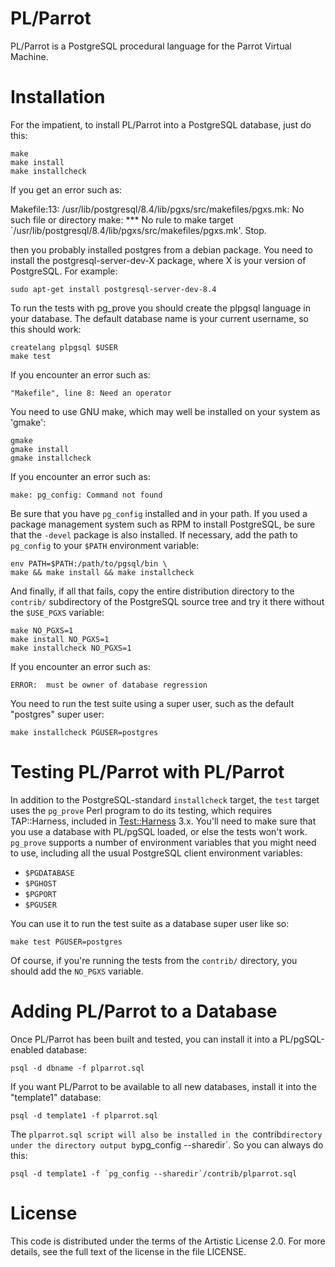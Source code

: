 # PL/Parrot

PL/Parrot is a PostgreSQL procedural language for the Parrot Virtual Machine.


# Installation

For the impatient, to install PL/Parrot into a PostgreSQL database, just do this:

    make
    make install
    make installcheck

If you get an error such as:

Makefile:13: /usr/lib/postgresql/8.4/lib/pgxs/src/makefiles/pgxs.mk: No such file or directory
make: *** No rule to make target `/usr/lib/postgresql/8.4/lib/pgxs/src/makefiles/pgxs.mk'.  Stop.

then you probably installed postgres from a debian package. You need to install the
postgresql-server-dev-X package, where X is your version of PostgreSQL. For example:

    sudo apt-get install postgresql-server-dev-8.4

To run the tests with pg_prove you should create the plpgsql language in your database.
The default database name is your current username, so this should work:

    createlang plpgsql $USER
    make test

If you encounter an error such as:

    "Makefile", line 8: Need an operator

You need to use GNU make, which may well be installed on your system as
'gmake':

    gmake
    gmake install
    gmake installcheck

If you encounter an error such as:

    make: pg_config: Command not found

Be sure that you have `pg_config` installed and in your path. If you used a
package management system such as RPM to install PostgreSQL, be sure that the
`-devel` package is also installed. If necessary, add the path to `pg_config`
to your `$PATH` environment variable:

    env PATH=$PATH:/path/to/pgsql/bin \
    make && make install && make installcheck

And finally, if all that fails, copy the entire distribution directory to the
`contrib/` subdirectory of the PostgreSQL source tree and try it there without
the `$USE_PGXS` variable:

    make NO_PGXS=1
    make install NO_PGXS=1
    make installcheck NO_PGXS=1

If you encounter an error such as:

    ERROR:  must be owner of database regression

You need to run the test suite using a super user, such as the default
"postgres" super user:

    make installcheck PGUSER=postgres

# Testing PL/Parrot with PL/Parrot

In addition to the PostgreSQL-standard `installcheck` target, the `test`
target uses the `pg_prove` Perl program to do its testing, which requires
TAP::Harness, included in
[Test::Harness](http://search.cpan.org/dist/Test-Harness/ "Test::Harness on
CPAN") 3.x. You'll need to make sure that you use a database with PL/pgSQL
loaded, or else the tests won't work. `pg_prove` supports a number of
environment variables that you might need to use, including all the usual
PostgreSQL client environment variables:

* `$PGDATABASE`
* `$PGHOST`
* `$PGPORT`
* `$PGUSER`

You can use it to run the test suite as a database super user like so:

    make test PGUSER=postgres

Of course, if you're running the tests from the `contrib/` directory, you
should add the `NO_PGXS` variable.

# Adding PL/Parrot to a Database

Once PL/Parrot has been built and tested, you can install it into a
PL/pgSQL-enabled database:

    psql -d dbname -f plparrot.sql

If you want PL/Parrot to be available to all new databases, install it into the
"template1" database:

    psql -d template1 -f plparrot.sql

The `plparrot.sql script will also be installed in the `contrib` directory
under the directory output by `pg_config --sharedir`. So you can always do
this:

    psql -d template1 -f `pg_config --sharedir`/contrib/plparrot.sql

# License

This code is distributed under the terms of the Artistic License 2.0.
For more details, see the full text of the license in the file LICENSE.
